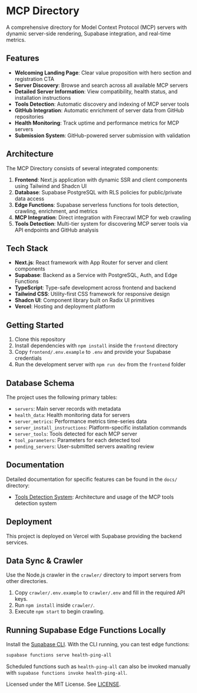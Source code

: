# MCP Directory

A comprehensive directory for Model Context Protocol (MCP) servers with dynamic server-side rendering, Supabase integration, and real-time metrics.

## Features

- **Welcoming Landing Page**: Clear value proposition with hero section and registration CTA
- **Server Discovery**: Browse and search across all available MCP servers
- **Detailed Server Information**: View compatibility, health status, and installation instructions
- **Tools Detection**: Automatic discovery and indexing of MCP server tools
- **GitHub Integration**: Automatic enrichment of server data from GitHub repositories
- **Health Monitoring**: Track uptime and performance metrics for MCP servers
- **Submission System**: GitHub-powered server submission with validation

## Architecture

The MCP Directory consists of several integrated components:

1. **Frontend**: Next.js application with dynamic SSR and client components using Tailwind and Shadcn UI
2. **Database**: Supabase PostgreSQL with RLS policies for public/private data access
3. **Edge Functions**: Supabase serverless functions for tools detection, crawling, enrichment, and metrics
4. **MCP Integration**: Direct integration with Firecrawl MCP for web crawling
5. **Tools Detection**: Multi-tier system for discovering MCP server tools via API endpoints and GitHub analysis

## Tech Stack

- **Next.js**: React framework with App Router for server and client components
- **Supabase**: Backend as a Service with PostgreSQL, Auth, and Edge Functions
- **TypeScript**: Type-safe development across frontend and backend
- **Tailwind CSS**: Utility-first CSS framework for responsive design
- **Shadcn UI**: Component library built on Radix UI primitives
- **Vercel**: Hosting and deployment platform

## Getting Started

1. Clone this repository
2. Install dependencies with `npm install` inside the `frontend` directory
3. Copy `frontend/.env.example` to `.env` and provide your Supabase credentials
4. Run the development server with `npm run dev` from the `frontend` folder

## Database Schema

The project uses the following primary tables:
- `servers`: Main server records with metadata
- `health_data`: Health monitoring data for servers
- `server_metrics`: Performance metrics time-series data
- `server_install_instructions`: Platform-specific installation commands
- `server_tools`: Tools detected for each MCP server
- `tool_parameters`: Parameters for each detected tool
- `pending_servers`: User-submitted servers awaiting review

## Documentation

Detailed documentation for specific features can be found in the `docs/` directory:

- [Tools Detection System](./docs/tools-detection.md): Architecture and usage of the MCP tools detection system

## Deployment

This project is deployed on Vercel with Supabase providing the backend services.

## Data Sync & Crawler

Use the Node.js crawler in the `crawler/` directory to import servers from other directories.

1. Copy `crawler/.env.example` to `crawler/.env` and fill in the required API keys.
2. Run `npm install` inside `crawler/`.
3. Execute `npm start` to begin crawling.

## Running Supabase Edge Functions Locally

Install the [Supabase CLI](https://supabase.com/docs/guides/cli). With the CLI running, you can test edge functions:

```bash
supabase functions serve health-ping-all
```

Scheduled functions such as `health-ping-all` can also be invoked manually with `supabase functions invoke health-ping-all`.

Licensed under the MIT License. See [LICENSE](LICENSE).
